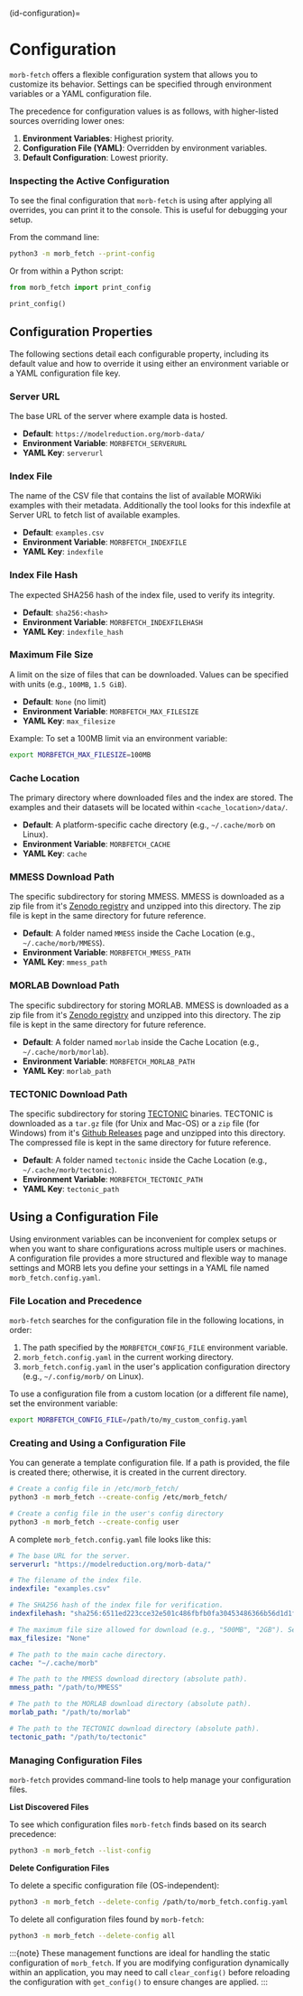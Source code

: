 (id-configuration)=
# Configuration

`morb-fetch` offers a flexible configuration system that allows you to customize its behavior. Settings can be specified through environment variables or a YAML configuration file.

The precedence for configuration values is as follows, with higher-listed sources overriding lower ones:

1.  **Environment Variables**: Highest priority.
2.  **Configuration File (YAML)**: Overridden by environment variables.
3.  **Default Configuration**: Lowest priority.

### Inspecting the Active Configuration

To see the final configuration that `morb-fetch` is using after applying all overrides, you can print it to the console. This is useful for debugging your setup.

From the command line:
```bash
python3 -m morb_fetch --print-config
```

Or from within a Python script:
```python
from morb_fetch import print_config

print_config()
```

## Configuration Properties

The following sections detail each configurable property, including its default value and how to override it using either an environment variable or a YAML configuration file key.

### Server URL

The base URL of the server where example data is hosted.

- **Default**: `https://modelreduction.org/morb-data/`
- **Environment Variable**: `MORBFETCH_SERVERURL`
- **YAML Key**: `serverurl`

### Index File

The name of the CSV file that contains the list of available MORWiki examples with their metadata.
Additionally the tool looks for this indexfile at Server URL to fetch list of available examples.

- **Default**: `examples.csv`
- **Environment Variable**: `MORBFETCH_INDEXFILE`
- **YAML Key**: `indexfile`

### Index File Hash

The expected SHA256 hash of the index file, used to verify its integrity.

- **Default**: `sha256:<hash>`
- **Environment Variable**: `MORBFETCH_INDEXFILEHASH`
- **YAML Key**: `indexfile_hash`

### Maximum File Size

A limit on the size of files that can be downloaded. Values can be specified with units (e.g., `100MB`, `1.5 GiB`).

- **Default**: `None` (no limit)
- **Environment Variable**: `MORBFETCH_MAX_FILESIZE`
- **YAML Key**: `max_filesize`

Example: To set a 100MB limit via an environment variable:
```bash
export MORBFETCH_MAX_FILESIZE=100MB
```

### Cache Location

The primary directory where downloaded files and the index are stored.
The examples and their datasets will be located within `<cache_location>/data/`.

- **Default**: A platform-specific cache directory (e.g., `~/.cache/morb` on Linux).
- **Environment Variable**: `MORBFETCH_CACHE`
- **YAML Key**: `cache`

### MMESS Download Path

The specific subdirectory for storing MMESS.
MMESS is downloaded as a zip file from it's [Zenodo registry](https://zenodo.org/records/14929081) and unzipped into this directory.
The zip file is kept in the same directory for future reference.

- **Default**: A folder named `MMESS` inside the Cache Location (e.g., `~/.cache/morb/MMESS`).
- **Environment Variable**: `MORBFETCH_MMESS_PATH`
- **YAML Key**: `mmess_path`

### MORLAB Download Path

The specific subdirectory for storing MORLAB.
MMESS is downloaded as a zip file from it's [Zenodo registry](https://zenodo.org/records/7072831) and unzipped into this directory.
The zip file is kept in the same directory for future reference.

- **Default**: A folder named `morlab` inside the Cache Location (e.g., `~/.cache/morb/morlab`).
- **Environment Variable**: `MORBFETCH_MORLAB_PATH`
- **YAML Key**: `morlab_path`

### TECTONIC Download Path

The specific subdirectory for storing [TECTONIC](https://tectonic-typesetting.github.io) binaries.
TECTONIC is downloaded as a `tar.gz` file (for Unix and Mac-OS) or a `zip` file (for Windows) from it's [Github Releases](https://github.com/tectonic-typesetting/tectonic/releases) page and unzipped into this directory.
The compressed file is kept in the same directory for future reference.

- **Default**: A folder named `tectonic` inside the Cache Location (e.g., `~/.cache/morb/tectonic`).
- **Environment Variable**: `MORBFETCH_TECTONIC_PATH`
- **YAML Key**: `tectonic_path`

## Using a Configuration File

Using environment variables can be inconvenient for complex setups or when you want to share configurations across multiple users or machines.
A configuration file provides a more structured and flexible way to manage settings and MORB lets you define your settings in a YAML file named `morb_fetch.config.yaml`.

### File Location and Precedence

`morb-fetch` searches for the configuration file in the following locations, in order:

1.  The path specified by the `MORBFETCH_CONFIG_FILE` environment variable.
2.  `morb_fetch.config.yaml` in the current working directory.
3.  `morb_fetch.config.yaml` in the user's application configuration directory (e.g., `~/.config/morb/` on Linux).

To use a configuration file from a custom location (or a different file name), set the environment variable:
```bash
export MORBFETCH_CONFIG_FILE=/path/to/my_custom_config.yaml
```

### Creating and Using a Configuration File

You can generate a template configuration file. If a path is provided, the file is created there; otherwise, it is created in the current directory.

```bash
# Create a config file in /etc/morb_fetch/
python3 -m morb_fetch --create-config /etc/morb_fetch/

# Create a config file in the user's config directory
python3 -m morb_fetch --create-config user
```

A complete `morb_fetch.config.yaml` file looks like this:

```yaml
# The base URL for the server.
serverurl: "https://modelreduction.org/morb-data/"

# The filename of the index file.
indexfile: "examples.csv"

# The SHA256 hash of the index file for verification.
indexfilehash: "sha256:6511ed223cce32e501c486fbfb0fa30453486366b56d1d1f1b8367f09272c9bb"

# The maximum file size allowed for download (e.g., "500MB", "2GB"). Set to "None" for no limit.
max_filesize: "None"

# The path to the main cache directory.
cache: "~/.cache/morb"

# The path to the MMESS download directory (absolute path).
mmess_path: "/path/to/MMESS"

# The path to the MORLAB download directory (absolute path).
morlab_path: "/path/to/morlab"

# The path to the TECTONIC download directory (absolute path).
tectonic_path: "/path/to/tectonic"
```

### Managing Configuration Files

`morb-fetch` provides command-line tools to help manage your configuration files.

**List Discovered Files**

To see which configuration files `morb-fetch` finds based on its search precedence:
```bash
python3 -m morb_fetch --list-config
```

**Delete Configuration Files**

To delete a specific configuration file (OS-independent):
```bash
python3 -m morb_fetch --delete-config /path/to/morb_fetch.config.yaml
```

To delete all configuration files found by `morb-fetch`:
```bash
python3 -m morb_fetch --delete-config all
```

:::{note}
These management functions are ideal for handling the static configuration of `morb_fetch`.
If you are modifying configuration dynamically within an application, you may need to call `clear_config()` before reloading the configuration with `get_config()` to ensure changes are applied.
:::
